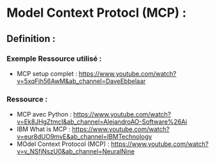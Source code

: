 
# Model Context Protocl (MCP) :
## Definition : 

### Exemple Ressource utilisé : 
- MCP setup complet : https://www.youtube.com/watch?v=5xqFjh56AwM&ab_channel=DaveEbbelaar

### Ressource : 
- MCP avec Python : https://www.youtube.com/watch?v=Ek8JHgZtmcI&ab_channel=AlejandroAO-Software%26Ai
- IBM What is MCP : https://www.youtube.com/watch?v=eur8dUO9mvE&ab_channel=IBMTechnology
- MOdel Context Protocol (MCP) : https://www.youtube.com/watch?v=v_NSfjNszU0&ab_channel=NeuralNine